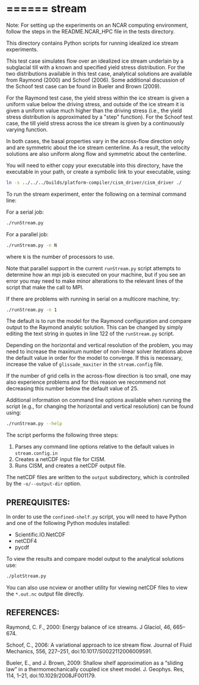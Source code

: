 ======
stream
======
Note: For setting up the experiments on an NCAR computing environment, follow the steps in the README.NCAR_HPC file in the tests directory.

This directory contains Python scripts for running idealized ice stream
experiments.

This test case simulates flow over an idealized ice stream underlain by a
subglacial till with a known and specified yield stress distribution. For the
two distributions available in this test case, analytical solutions are
available from Raymond (2000) and Schoof (2006). Some additional discussion of
the Schoof test case can be found in Bueler and Brown (2009). 

For the Raymond test case, the yield stress within the ice stream is given a
uniform value below the driving stress, and outside of the ice stream it is
given a uniform value much higher than the driving stress (i.e., the yield
stress distribution is approximated by a "step" function). For the Schoof test
case, the till yield stress across the ice stream is given by a continuously
varying function. 

In both cases, the basal properties vary in the across-flow direction only and
are symmetric about the ice stream centerline.  As a result, the velocity
solutions are also uniform along flow and symmetric about the centerline.

You will need to either copy your executable into this directory, have the
executable in your path, or create a symbolic link to your executable, using:

```sh
ln -s ../../../builds/platform-compiler/cism_driver/cism_driver ./
```

To run the stream experiment, enter the following on a terminal command line:

For a serial job: 

```sh
./runStream.py 
```

For a parallel job: 

```sh
./runStream.py -n N
```

where `N` is the number of processors to use. 

Note that parallel support in the current `runStream.py` script attempts to
determine how an mpi job is executed on your machine, but if you see an error
you may need to make minor alterations to the relevant lines of the script that
make the call to MPI.

If there are problems with running in serial on a multicore machine, try:

```sh
./runStream.py -n 1
```

The default is to run the model for the Raymond configuration and compare output
to the Raymond analytic solution. This can be changed by simply editing the text
string in quotes in line 122 of the `runStream.py` script.

Depending on the horizontal and vertical resolution of the problem, you may need
to increase the maximum number of non-linear solver iterations above the default
value in order for the model to converge. If this is necessary, increase the
value of `glissade_maxiter` in the `stream.config` file.

If the number of grid cells in the across-flow direction is too small, one may
also experience problems and for this reason we recommend not decreasing this
number below the default value of 25. 

Additional information on command line options available when running the script
(e.g., for changing the horizontal and vertical resolution) can be found using:

```sh
./runStream.py --help
```

The script performs the following three steps:
1. Parses any command line options relative to the default values in `stream.config.in`
2. Creates a netCDF input file for CISM.
3. Runs CISM, and creates a netCDF output file.

The netCDF files are written to the `output` subdirectory, which is controlled
by the `-o/--output-dir` option.


PREREQUISITES:
--------------

In order to use the `confined-shelf.py` script, you will need to have Python and 
one of the following Python modules installed:

* Scientific.IO.NetCDF
* netCDF4
* pycdf

To view the results and compare model output to the analytical solutions use:

```sh
./plotStream.py
```

You can also use ncview or another utility for viewing netCDF files to view the
`*.out.nc` output file directly.


REFERENCES:
-----------

Raymond, C. F., 2000: Energy balance of ice streams. J Glaciol, 46, 665–674.

Schoof, C., 2006: A variational approach to ice stream flow. Journal of Fluid
Mechanics, 556, 227–251, doi:10.1017/S0022112006009591.

Bueler, E., and J. Brown, 2009: Shallow shelf approximation as a “sliding law”
in a thermomechanically coupled ice sheet model. J. Geophys. Res, 114, 1–21,
doi:10.1029/2008JF001179.
